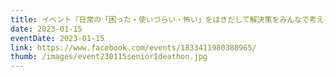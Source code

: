 ```yaml
---
title: イベント『日常の「困った・使いづらい・怖い」をはきだして解決策をみんなで考える日』を共催します
date: 2023-01-15
eventDate: 2023-01-15
link: https://www.facebook.com/events/1833411980388965/
thumb: /images/event230115seniorIdeathon.jpg
---
```

